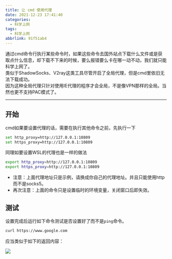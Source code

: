 ```yaml
---
title: 让 cmd 使用代理
date: 2021-12-23 17:41:40
categories:
  - 科学上网
tags:
  - 科学上网
abbrlink: 91f51ab4
---
```

通过cmd命令行执行某些命令时，如果这些命令去国外站点下载什么文件或是获取点什么信息，却下载不下来的时候，要么报错要么卡在哪一动不动，我们就只能科学上网了。  
类似于ShadowSocks、V2ray这类工具尽管开启了全局代理，但是cmd里依旧无法下载成功。  
因为这种全局代理只针对使用IE代理的程序才会全局，不是像VPN那样的全局。当然也更不支持PAC模式了。

<!-- more -->

---

## 开始

cmd如果要设置代理的话，需要在执行其他命令之前，先执行一下

```bash
set http_proxy=http://127.0.0.1:10809
set https_proxy=http://127.0.0.1:10809
```

同理如要设置WSL的代理也是一样的做法

```bash
export http_proxy=http://127.0.0.1:10809
export https_proxy=http://127.0.0.1:10809
```

* 注意：上面代理地址只是示例，请换成你自己的代理地址。并且只能使用http而不是socks5。
* 再次注意：上面的命令只是设置临时的环境变量，关闭窗口后即失效。

## 测试

设置完成后运行如下命令测试是否设置好了而不是`ping`命令。

```bash
curl https://www.google.com
```

应当类似于如下的返回内容：

![](https://img.lisir.me/image/posts/91f51ab4/001.png)
